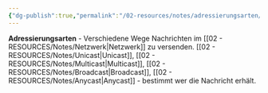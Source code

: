 ```yaml
---
{"dg-publish":true,"permalink":"/02-resources/notes/adressierungsarten/","tags":["netzwerk/kommunikation","übertragung/ziel"],"noteIcon":"","updated":"2025-08-27T14:17:51.895+02:00"}
---
```


**Adressierungsarten** - Verschiedene Wege Nachrichten im [[02 - RESOURCES/Notes/Netzwerk\|Netzwerk]] zu versenden.
[[02 - RESOURCES/Notes/Unicast\|Unicast]], [[02 - RESOURCES/Notes/Multicast\|Multicast]], [[02 - RESOURCES/Notes/Broadcast\|Broadcast]], [[02 - RESOURCES/Notes/Anycast\|Anycast]] - bestimmt wer die Nachricht erhält.